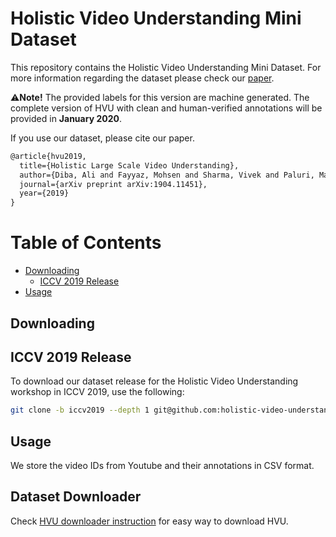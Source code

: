 # Holistic Video Understanding Mini Dataset

This repository contains the Holistic Video Understanding Mini Dataset. For more information regarding the dataset please check our [paper](https://arxiv.org/abs/1904.11451). 

:warning:**Note!** The provided labels for this version are machine generated. The complete version of HVU with clean and human-verified annotations will be provided in **January 2020**.

If you use our dataset, please cite our paper.

```latex
@article{hvu2019,
  title={Holistic Large Scale Video Understanding},
  author={Diba, Ali and Fayyaz, Mohsen and Sharma, Vivek and Paluri, Manohar and Gall, J{\"u}rgen and Stiefelhagen, Rainer and Van Gool, Luc},
  journal={arXiv preprint arXiv:1904.11451},
  year={2019}
}
```

Table of Contents
=================
 
 * [Downloading](#downloading)
     * [ICCV 2019 Release](#iccv-2019-release)
 * [Usage](#usage)

## Downloading

## ICCV 2019 Release
To download our dataset release for the Holistic Video Understanding workshop in ICCV 2019, use the following:

```bash
git clone -b iccv2019 --depth 1 git@github.com:holistic-video-understanding/Mini-HVU.git
```
## Usage
We store the video IDs from Youtube and their annotations in CSV format.

## Dataset Downloader
Check [HVU downloader instruction](https://github.com/holistic-video-understanding/HVU-Downloader) for easy way to download HVU.
